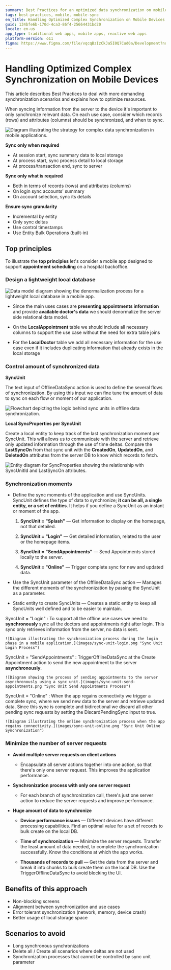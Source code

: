 ```yaml
---
summary: Best Practices for an optimized data synchronization on mobile applications.
tags: best-practices, mobile, mobile-sync
en_title: Handling Optimized Complex Synchronization on Mobile Devices
guid: 134bfe6b-170d-4ca3-86f4-25664431bd20
locale: en-us
app_type: traditional web apps, mobile apps, reactive web apps
platform-version: o11
figma: https://www.figma.com/file/vqcqBzIzCkJa5I0Q7Cud0a/Development?node-id=342:260
---
```


# Handling Optimized Complex Synchronization on Mobile Devices

This article describes Best Practices to deal with more demanding synchronization scenarios and explains how to optimize resources.

When syncing information from the server to the device it's important to only synchronize relevant data. On each use case, consider which records (rows) and attributes (columns) should be synchronized, and when to sync.

![Diagram illustrating the strategy for complex data synchronization in mobile applications.](images/mobile-complex-synchronization.png "Mobile Complex Synchronization Strategy")

**Sync only when required**

* At session start, sync summary data to local storage
* At process start, sync process detail to local storage
* At process/transaction end, sync to server

**Sync only what is required**

* Both in terms of records (rows) and attributes (columns)
* On login sync accounts' summary
* On account selection, sync its details

**Ensure sync granularity**

* Incremental by entity
* Only sync deltas
* Use control timestamps
* Use Entity Bulk Operations (built-in)

## Top principles

To illustrate the **top principles** let's consider a mobile app designed to support **appointment scheduling** on a hospital backoffice.

### Design a lightweight local database
    
![Data model diagram showing the denormalization process for a lightweight local database in a mobile app.](images/lightweight-data-model.png "Lightweight Data Model for Mobile")

* Since the main uses cases are **presenting appointments information** and provide **available doctor's data** we should denormalize the server side relational data model.

* On the **LocalAppointment** table we should include all necessary columns to support the use case without the need for extra table joins

* For the **LocalDoctor** table we add all necessary information for the use case even if it includes duplicating information that already exists in the local storage

### Control amount of synchronized data

**SyncUnit**

The text input of OfflineDataSync action is used to define the several flows of synchronization. By using this input we can fine tune the amount of data to sync on each flow or moment of our application.

![Flowchart depicting the logic behind sync units in offline data synchronization.](images/sync-unit-logic.png "Sync Unit Logic Flowchart")

**Local SyncProperties per SyncUnit**

Create a local entity to keep track of the last synchronization moment per SyncUnit. This will allows us to communicate with the server and retrieve only updated information through the use of time deltas. Compare the **LastSyncOn** from that sync unit with the **CreatedOn**, **UpdatedOn**, and **DeletedOn** attributes from the server DB to know which records to fetch.

![Entity diagram for SyncProperties showing the relationship with SyncUnitId and LastSyncOn attributes.](images/sync-properties-entity.png "Sync Properties Entity Diagram")

### Synchronization moments

* Define the sync moments of the application and use SyncUnits. SyncUnit defines the type of data to synchronize; **it can be all, a single entity, or a set of entities**. It helps if you define a SyncUnit as an instant or moment of the app.

    1. **SyncUnit = "Splash"** — Get information to display on the homepage, not that detailed.

    1. **SyncUnit = "Login"** — Get detailed information, related to the user or the homepage items.
    
    1. **SyncUnit = "SendAppointments"** — Send Appointments stored locally to the server.
    
    1. **SyncUnit = "Online"** — Trigger complete sync for new and updated data.

* Use the SyncUnit parameter of the OfflineDataSync action — Manages the different moments of the synchronization by passing the SyncUnit as a parameter.

* Static entity to create SyncUnits — Creates a static entity to keep all SyncUnits well defined and to be easier to maintain.

SyncUnit = "Login"
:   To support all the offline use cases we need to **synchronously** sync all the doctors and appointments right after login. This sync only retrieves information from the server, no data is sent.

    ![Diagram illustrating the synchronization process during the login phase in a mobile application.](images/sync-unit-login.png "Sync Unit Login Process")

SyncUnit = "SendAppointments"
:   TriggerOfflineDataSync at the Create Appointment action to send the new appointment to the server **asynchronously**. 

    ![Diagram showing the process of sending appointments to the server asynchronously using a sync unit.](images/sync-unit-send-appointments.png "Sync Unit Send Appointments Process")

SyncUnit = "Online"
:   When the app regains connectivity we trigger a complete sync, where we send new data to the server and retrieve updated data. Since this sync is complete and bidirectional we discard all other pending sync requests by setting the DiscardPendingSync input to true.

    ![Diagram illustrating the online synchronization process when the app regains connectivity.](images/sync-unit-online.png "Sync Unit Online Synchronization")

### Minimize the number of server requests

* **Avoid multiple server requests on client actions**

    * Encapsulate all server actions together into one action, so that there's only one server request. This improves the application performance.

* **Synchronization process with only one server request**

    * For each branch of synchronization call, there's just one server action to reduce the server requests and improve performance.

* **Huge amount of data to synchronize**

    * **Device performance issues** — Different devices have different processing capabilities. Find an optimal value for a set of records to bulk create on the local DB.

    * **Time of synchronization** — Minimize the server requests. Transfer the least amount of data needed, to complete the synchronization successfully. Know the conditions at which the app works.

    * **Thousands of records to pull** — Get the data from the server and break it into chunks to bulk create them on the local DB. Use the TriggerOfflineDataSync to avoid blocking the UI.

## Benefits of this approach

* Non-blocking screens
* Alignment between synchronization and use cases
* Error tolerant synchronization (network, memory, device crash)
* Better usage of local storage space

## Scenarios to avoid

* Long synchronous synchronizations
* Delete all / Create all scenarios where deltas are not used
* Synchronization processes that cannot be controlled by sync unit parameter
